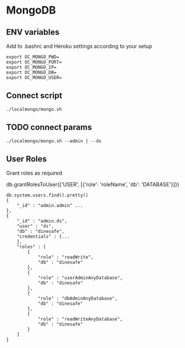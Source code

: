 # MongoDB

## ENV variables

Add to .bashrc and Heroku settings according to your setup

<!-- language: lang-none -->

    export OC_MONGO_PWD=
    export OC_MONGO_PORT=
    export OC_MONGO_IP=
    export OC_MONGO_DB=
    export OC_MONGO_USER=

## Connect script

    ./localmongo/mongo.sh

## TODO connect params

    ./localmongo/mongo.sh --admin | --ds

## User Roles

Grant roles as required

db.grantRolesToUser({'USER', [{'role': 'roleName', 'db': 'DATABASE'}]})


<!-- language: lang-none -->

    db.system.users.find().pretty()
    {
        "_id" : "admin.admin" ...   
    },
    {
        "_id" : "admin.ds",
        "user" : "ds",
        "db" : "dinesafe",
        "credentials" : {...
        },
        "roles" : [
            {
                "role" : "readWrite",
                "db" : "dinesafe"
            },
            {
                "role" : "userAdminAnyDatabase",
                "db" : "dinesafe"
            },
            {
                "role" : "dbAdminAnyDatabase",
                "db" : "dinesafe"
            },
            {
                "role" : "readWriteAnyDatabase",
                "db" : "dinesafe"
            }
        ]
    }